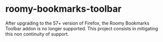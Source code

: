 # roomy-bookmarks-toolbar
After upgrading to the 57+ version of Firefox, the Roomy Bookmarks Toolbar addon is no longer supported.  This project consists in mitigating this non continuity of support.
